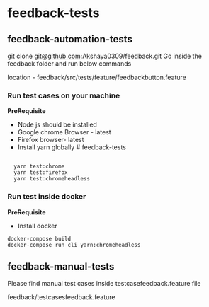 # feedback-tests

## feedback-automation-tests
git clone git@github.com:Akshaya0309/feedback.git
Go inside the feedback folder and run below commands 

location - feedback/src/tests/feature/feedbackbutton.feature

  
  
### Run test cases on your machine
**PreRequisite**
- Node js should be installed 
- Google chrome Browser - latest
- Firefox browser- latest
- Install yarn globally  # feedback-tests
  
```
  
  yarn test:chrome
  yarn test:firefox
  yarn test:chromeheadless

```

### Run test inside docker 
**PreRequisite**
- Install docker 
  
```
docker-compose build
docker-compose run cli yarn:chromeheadless
```

## feedback-manual-tests

Please find  manual test cases inside testcasefeedback.feature file

feedback/testcasesfeedback.feature

